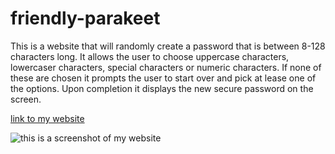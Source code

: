 # friendly-parakeet

This is a website that will randomly create a password that is between 8-128 characters long. 
It allows the user to choose uppercase characters, lowercaser characters, special characters or numeric characters. 
If none of these are chosen it prompts the user to start over and pick at lease one of the options.
Upon completion it displays the new secure password on the screen.

[link to my website](https://ryannekillian.github.io/friendly-parakeet/)

![this is a screenshot of my website](/.screenshot.png)



